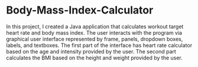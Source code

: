 # Body-Mass-Index-Calculator
In this project, I created a Java application that calculates workout target heart rate and body mass index. The user interacts with the program via graphical user interface represented by frame, panels, dropdown boxes, labels, and textboxes. The first part of the interface has heart rate calculator based on the age and intensity provided by the user. The second part calculates the BMI based on the height and weight provided by the user. 
